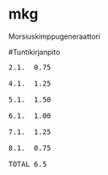 # mkg
Morsiuskimppugeneraattori

#Tuntikirjanpito
<pre>
2.1.  0.75<br/>
4.1.  1.25<br/>
5.1.  1.50<br/>
6.1.  1.00<br/>
7.1.  1.25<br/>
8.1.  0.75<br/>
TOTAL 6.5
</pre>